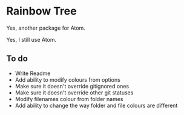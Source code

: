 # Rainbow Tree

Yes, another package for Atom.

Yes, I still use Atom.

## To do

- Write Readme
- Add ability to modify colours from options
- Make sure it doesn't override gitignored ones
- Make sure it doesn't override other git statuses
- Modify filenames colour from folder names
- Add ability to change the way folder and file colours are different
